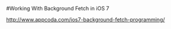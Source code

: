 #Working With Background Fetch in iOS 7

http://www.appcoda.com/ios7-background-fetch-programming/

